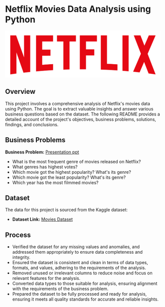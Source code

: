 # Netflix Movies Data Analysis using Python

![](https://github.com/saikarthik0/Netflix-Movie-Data-Analysis/blob/main/logo.png)

## Overview
This project involves a comprehensive analysis of Netflix's movies data using Python. The goal is to extract valuable insights and answer various business questions based on the dataset. The following README provides a detailed account of the project's objectives, business problems, solutions, findings, and conclusions.

## Business Problems
**Business Problem:** [Presentation ppt](https://github.com/saikarthik0/Netflix-Movie-Data-Analysis/blob/main/movie%20data%20analysis%20project%20ppt.pptx)

- What is the most frequent genre of movies released on Netflix?
- What genres has highest votes?
- Which movie got the highest popularity? What's its genre?
- Which movie got the least popularity? What's its genre?
- Which year has the most filmmed movies?

## Dataset

The data for this project is sourced from the Kaggle dataset:

- **Dataset Link:** [Movies Dataset](https://github.com/saikarthik0/Netflix-Movie-Data-Analysis/blob/main/mymoviedb.csv)

## Process
- Verified the dataset for any missing values and anomalies, and addressed them appropriately to ensure data completeness and integrity.
- Ensured the dataset is consistent and clean in terms of data types, formats, and values, adhering to the requirements of the analysis.
- Removed unused or irrelevant columns to reduce noise and focus on relevant features for the analysis.
- Converted data types to those suitable for analysis, ensuring alignment with the requirements of the business problem.
- Prepared the dataset to be fully processed and ready for analysis, ensuring it meets all quality standards for accurate and reliable insights.
